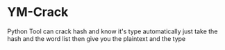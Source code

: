 # YM-Crack
Python Tool can crack hash and know it's type automatically just take the hash and the word list then give you the plaintext and the type
